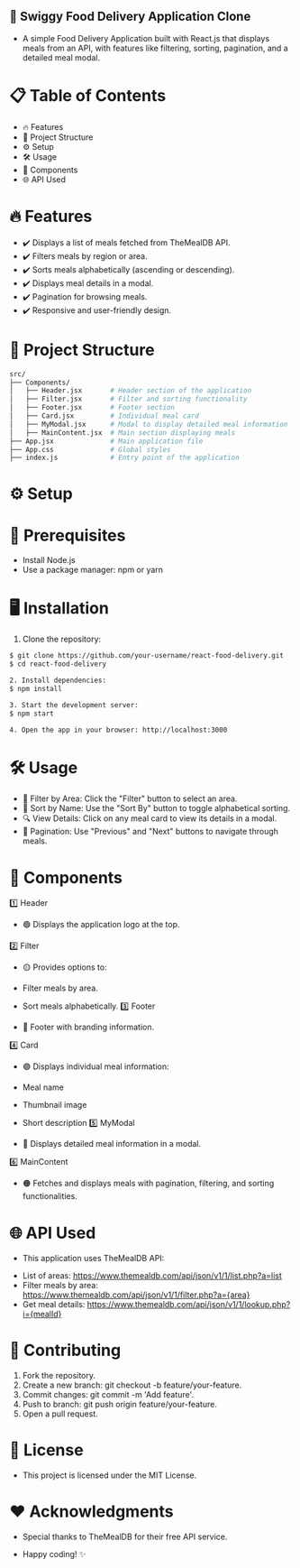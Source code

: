 ## 🌟 Swiggy Food Delivery Application Clone
- A simple Food Delivery Application built with React.js that displays meals from an API, with features like filtering, sorting, pagination, and a detailed meal modal.

# 📋 Table of Contents
+ 🔥 Features
+ 📂 Project Structure
+ ⚙️ Setup
+ 🛠️ Usage
+ 🧩 Components
+ 🌐 API Used


  
# 🔥 Features
+ ✔️ Displays a list of meals fetched from TheMealDB API.
+ ✔️ Filters meals by region or area.
+ ✔️ Sorts meals alphabetically (ascending or descending).
+ ✔️ Displays meal details in a modal.
+ ✔️ Pagination for browsing meals.
+ ✔️ Responsive and user-friendly design.



# 📂 Project Structure
```bash
src/
├── Components/
│   ├── Header.jsx       # Header section of the application
│   ├── Filter.jsx       # Filter and sorting functionality
│   ├── Footer.jsx       # Footer section
│   ├── Card.jsx         # Individual meal card
│   ├── MyModal.jsx      # Modal to display detailed meal information
│   ├── MainContent.jsx  # Main section displaying meals
├── App.jsx              # Main application file
├── App.css              # Global styles
├── index.js             # Entry point of the application

```


# ⚙️ Setup
# 🛑 Prerequisites
- Install Node.js
- Use a package manager: npm or yarn
# 🖥️ Installation
1. Clone the repository:

```bash
$ git clone https://github.com/your-username/react-food-delivery.git  
$ cd react-food-delivery 

2. Install dependencies:
$ npm install

3. Start the development server:
$ npm start  

4. Open the app in your browser: http://localhost:3000
```


# 🛠️ Usage
+ 🧭 Filter by Area: Click the "Filter" button to select an area.
+ 🔄 Sort by Name: Use the "Sort By" button to toggle alphabetical sorting.
+ 🔍 View Details: Click on any meal card to view its details in a modal.
+ 📖 Pagination: Use "Previous" and "Next" buttons to navigate through meals.

# 🧩 Components
 1️⃣ Header
- 🟢 Displays the application logo at the top.

2️⃣ Filter
- 🟡 Provides options to:

- Filter meals by area.
- Sort meals alphabetically.
3️⃣ Footer
- 🔵 Footer with branding information.

4️⃣ Card
- 🟣 Displays individual meal information:

- Meal name
- Thumbnail image
- Short description
5️⃣ MyModal
- 🔴 Displays detailed meal information in a modal.

6️⃣ MainContent
- 🟠 Fetches and displays meals with pagination, filtering, and sorting functionalities.

# 🌐 API Used
- This application uses TheMealDB API:

+ List of areas: https://www.themealdb.com/api/json/v1/1/list.php?a=list
+ Filter meals by area: https://www.themealdb.com/api/json/v1/1/filter.php?a={area}
+ Get meal details: https://www.themealdb.com/api/json/v1/1/lookup.php?i={mealId}



# 🤝 Contributing
1. Fork the repository.
2. Create a new branch: git checkout -b feature/your-feature.
3. Commit changes: git commit -m 'Add feature'.
4. Push to branch: git push origin feature/your-feature.
5. Open a pull request.


# 📜 License
- This project is licensed under the MIT License.

# ❤️ Acknowledgments
- Special thanks to TheMealDB for their free API service.

- Happy coding! ✨
